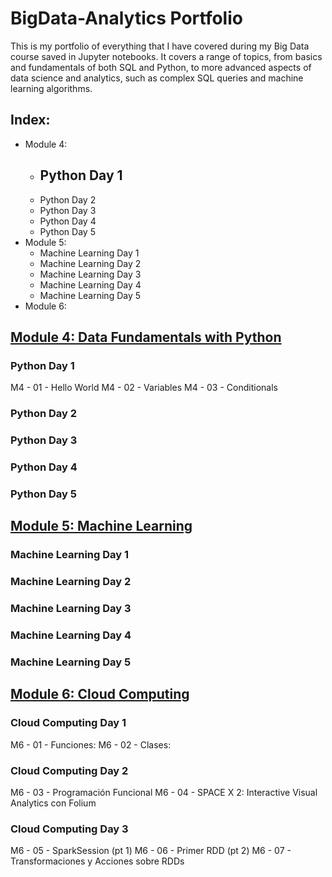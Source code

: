 # BigData-Analytics Portfolio
This is my portfolio of everything that I have covered during my Big Data course saved in Jupyter notebooks. It covers a range of topics, from basics and fundamentals of both SQL and Python, to more advanced aspects of data science and analytics, such as complex SQL queries and machine learning algorithms. 
## Index:
- Module 4:
  - Python Day 1
    - 
  - Python Day 2
  - Python Day 3
  - Python Day 4
  - Python Day 5
- Module 5:
  - Machine Learning Day 1
  - Machine Learning Day 2
  - Machine Learning Day 3
  - Machine Learning Day 4
  - Machine Learning Day 5
- Module 6:

## [Module 4: Data Fundamentals with Python](https://github.com/tangybluff/BigData-Analytics/tree/917b849b28514453042cae5e526ff001ca087918/M4%20-%20Data%20Fundamentals%20with%20Python)

### Python Day 1
M4 - 01 - Hello World
M4 - 02 - Variables
M4 - 03 - Conditionals
### Python Day 2

### Python Day 3

### Python Day 4

### Python Day 5


## [Module 5: Machine Learning](https://github.com/tangybluff/BigData-Analytics/tree/4ee0b13d6618a66c1d4803772db452d7ab546971/M5%20-%20Machine%20Learning)

### Machine Learning Day 1

### Machine Learning Day 2

### Machine Learning Day 3

### Machine Learning Day 4

### Machine Learning Day 5


## [Module 6: Cloud Computing](https://github.com/tangybluff/BigData-Analytics/tree/873422951524751f45a1bfe729a6930774838460/M6%20-%20Cloud%20Computing)

### Cloud Computing Day 1
M6 - 01 - Funciones: 
M6 - 02 - Clases: 
### Cloud Computing Day 2
M6 - 03 - Programación Funcional
M6 - 04 - SPACE X 2: Interactive Visual Analytics con Folium 
### Cloud Computing Day 3
M6 - 05 - SparkSession (pt 1)
M6 - 06 - Primer RDD (pt 2)
M6 - 07 - Transformaciones y Acciones sobre RDDs


